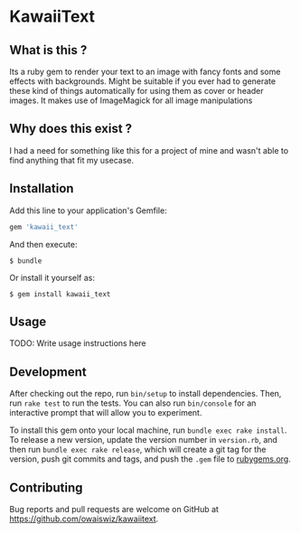 # KawaiiText

## What is this ?
Its a ruby gem to render your text to an image with fancy fonts and some effects with backgrounds. Might be suitable if
you ever had to generate these kind of things automatically for using them as cover or
header images. It makes use of ImageMagick for all image manipulations

## Why does this exist ?
I had a need for something like this for a project of mine and wasn't able to find anything that fit my usecase.

## Installation

Add this line to your application's Gemfile:

```ruby
gem 'kawaii_text'
```

And then execute:

    $ bundle

Or install it yourself as:

    $ gem install kawaii_text

## Usage

TODO: Write usage instructions here

## Development

After checking out the repo, run `bin/setup` to install dependencies. Then, run `rake test` to run the tests. You can also run `bin/console` for an interactive prompt that will allow you to experiment.

To install this gem onto your local machine, run `bundle exec rake install`. To release a new version, update the version number in `version.rb`, and then run `bundle exec rake release`, which will create a git tag for the version, push git commits and tags, and push the `.gem` file to [rubygems.org](https://rubygems.org).

## Contributing

Bug reports and pull requests are welcome on GitHub at https://github.com/owaiswiz/kawaiitext.

